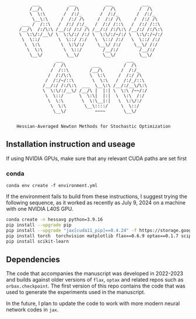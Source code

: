 		      ___           ___           ___           ___     
		     /__/\         /  /\         /  /\         /  /\    
		     \  \:\       /  /:/_       /  /:/_       /  /:/_   
		      \__\:\     /  /:/ /\     /  /:/ /\     /  /:/ /\  
		  ___ /  /::\   /  /:/ /:/_   /  /:/ /::\   /  /:/ /::\ 
		 /__/\  /:/\:\ /__/:/ /:/ /\ /__/:/ /:/\:\ /__/:/ /:/\:\
		 \  \:\/:/__\/ \  \:\/:/ /:/ \  \:\/:/~/:/ \  \:\/:/~/:/
		  \  \::/       \  \::/ /:/   \  \::/ /:/   \  \::/ /:/ 
		   \  \:\        \  \:\/:/     \__\/ /:/     \__\/ /:/  
		    \  \:\        \  \::/        /__/:/        /__/:/   
		     \__\/         \__\/         \__\/         \__\/    
		               ___                        ___           
		              /  /\          ___         /  /\          
		             /  /::\        /__/\       /  /:/_         
		            /  /:/\:\       \  \:\     /  /:/ /\        
		           /  /:/~/::\       \  \:\   /  /:/_/::\       
		          /__/:/ /:/\:\  ___  \__\:\ /__/:/__\/\:\      
		          \  \:\/:/__\/ /__/\ |  |:| \  \:\ /~~/:/      
		           \  \::/      \  \:\|  |:|  \  \:\  /:/       
		            \  \:\       \  \:\__|:|   \  \:\/:/        
		             \  \:\       \__\::::/     \  \::/         
		              \__\/           ~~~~       \__\/                               
					
					
		Hessian-Averaged Newton Methods for Stochastic Optimization



## Installation instruction and useage

If using NVIDIA GPUs, make sure that any relevant CUDA paths are set first

### conda 

	conda env create -f environment.yml

If the environment fails to build from these instructions, I suggest trying the following sequence, as it worked as recently as July 9, 2024 on a machine with one NVIDIA L40S GPU. 

```bash
conda create -n hessavg python=3.9.16
pip install --upgrade pip
pip install --upgrade "jax[cuda11_pip]==0.4.24" -f https://storage.googleapis.com/jax-releases/jax_cuda_releases.html
pip install torch  torchvision matplotlib flax==0.6.9 optax==0.1.7 scipy==1.11.4 orbax-checkpoint==0.4.8
pip install scikit-learn
```

## Dependencies

The code that accompanies the manuscript was developed in 2022-2023 and builds against older versions of `flax`, `optax` and related repos such as `orbax.checkpoint`. The first version of this repo contains the code that was used to generate the experiments used in the manuscript. 

In the future, I plan to update the code to work with more modern neural network codes in `jax`. 